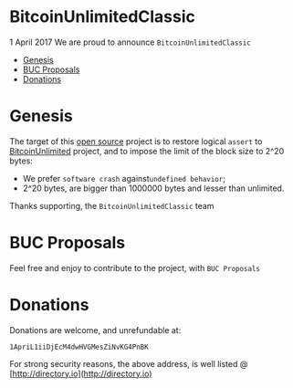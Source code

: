 # BitcoinUnlimitedClassic
1 April 2017
We are proud to announce `BitcoinUnlimitedClassic`

* [Genesis](#genesis)
* [BUC Proposals](#buc-proposals)
* [Donations](#donations)

# Genesis

The target of this [open source](https://en.wikipedia.org/wiki/Open-source_software) project is to restore logical `assert` to [BitcoinUnlimited](https://github.com/BitcoinUnlimited/BitcoinUnlimited) project, and to impose the limit of the block size to 2^20 bytes:
* We prefer `software crash` against`undefined behavior`;
* 2^20 bytes, are bigger than 1000000 bytes and lesser than unlimited.

Thanks supporting, the `BitcoinUnlimitedClassic` team

# BUC Proposals
Feel free and enjoy to contribute to the project, with `BUC Proposals`

# Donations
Donations are welcome, and unrefundable at:

`1ApriL1iiDjEcM4dwHVGMesZiNvKG4PnBK`

For strong security reasons, the above address, is well listed @ [http://directory.io](http://directory.io)
